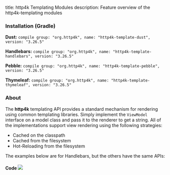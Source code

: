 title: http4k Templating Modules
description: Feature overview of the http4k-templating modules

### Installation (Gradle)
**Dust:** ```compile group: "org.http4k", name: "http4k-template-dust", version: "3.26.5"```

**Handlebars:** ```compile group: "org.http4k", name: "http4k-template-handlebars", version: "3.26.5"```

**Pebble:** ```compile group: "org.http4k", name: "http4k-template-pebble", version: "3.26.5"```

**Thymeleaf:** ```compile group: "org.http4k", name: "http4k-template-thymeleaf", version: "3.26.5"```

### About
The **http4k** templating API provides a standard mechanism for rendering using common templating libraries. Simply implement the `ViewModel` interface on a model class and pass it to the renderer to get a string. All of the implementations support view rendering using the following strategies:

* Cached on the classpath
* Cached from the filesystem
* Hot-Reloading from the filesystem

The examples below are for Handlebars, but the others have the same APIs:

#### Code  [<img class="octocat" src="/img/octocat-32.png"/>](https://github.com/http4k/http4k/blob/master/src/docs/guide/modules/templating/example.kt)

 <script src="https://gist-it.appspot.com/https://github.com/http4k/http4k/blob/master/src/docs/guide/modules/templating/example.kt"></script>
